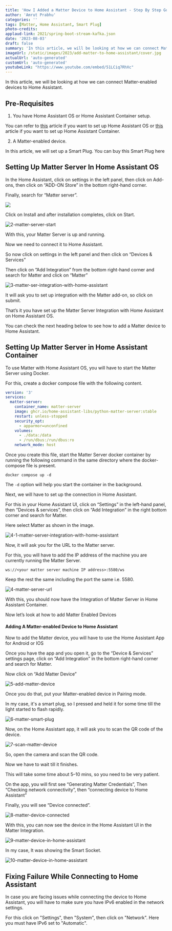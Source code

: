 ```yaml
---
title: 'How I Added a Matter Device to Home Assistant - Step By Step Guide'
author: 'Amrut Prabhu'
categories: ''
tags: [Matter, Home Assistant, Smart Plug]
photo-credits:
applaud-link: 2021/spring-boot-stream-kafka.json
date: '2023-08-03'
draft: false
summary: 'In this article, we will be looking at how we can connect Matter-enabled devices to Home Assistant'
imageUrl: /static/images/2023/add-matter-to-home-assistant/cover.jpg
actualUrl: 'auto-generated'
customUrl: 'auto-generated'
youtubeLink: "https://www.youtube.com/embed/51LCiq7RhXc"
---
```


In this article, we will be looking at how we can connect Matter-enabled devices to Home Assistant.  
  

## Pre-Requisites

1.  You have Home Assistant OS or Home Assistant Container setup.

You can refer to [this](https://smarthomecircle.com/connect-wifi-on-home-assistant-on-startup) article if you want to set up Home Assistant OS or [this](https://smarthomecircle.com/run-home-assistant-container-with-docker) article if you want to set up Home Assistant Container.

2. A Matter-enabled device.

In this article, we will set up a Smart Plug. You can buy this Smart Plug here

## Setting Up Matter Server In Home Assistant OS

In the Home Assistant, click on settings in the left panel, then click on Add-ons, then click on “ADD-ON Store” in the bottom right-hand corner.

Finally, search for “Matter server”.

![](/static/images/2023/add-matter-to-home-assistant/1-adding-matterserver.webp)

Click on Install and after installation completes, click on Start.

![2-matter-server-start](/static/images/2023/add-matter-to-home-assistant/2-matter-server-start.webp)

With this, your Matter Server is up and running.

Now we need to connect it to Home Assistant.

So now click on settings in the left panel and then click on “Devices & Services”

Then click on “Add Integration” from the bottom right-hand corner and search for Matter and click on “Matter”

![3-matter-ser-integration-with-home-assistant](/static/images/2023/add-matter-to-home-assistant/3-matter-ser-integration-with-home-assistant.webp)

It will ask you to set up integration with the Matter add-on, so click on submit.

That’s it you have set up the Matter Server Integration with Home Assistant on Home Assistant OS.

You can check the next heading below to see how to add a Matter device to Home Assistant.

## Setting Up Matter Server in Home Assistant Container

To use Matter with Home Assistant OS, you will have to start the Matter Server using Docker.

For this, create a docker compose file with the following content.
```yaml
version: '3'  
services:  
  matter-server:  
    container_name: matter-server  
    image: ghcr.io/home-assistant-libs/python-matter-server:stable  
    restart: unless-stopped  
    security_opt:  
      - apparmor=unconfined  
    volumes:  
      - ./data:/data  
      - /run/dbus:/run/dbus:ro  
    network_mode: host
```
Once you create this file, start the Matter Server docker container by running the following command in the same directory where the docker-compose file is present.
```shell
docker compose up -d
```
The `-d` option will help you start the container in the background.

Next, we will have to set up the connection in Home Assistant.

For this in your Home Assistant UI, click on “Settings” in the left-hand panel, then “Devices & services”, then click on “Add Integration” in the right bottom corner and search for Matter.

Here select Matter as shown in the image.

![4-1-matter-server-integration-with-home-assistant](/static/images/2023/add-matter-to-home-assistant/4-1-matter-server-integration-with-home-assistant.webp)

Now, it will ask you for the URL to the Matter server.

For this, you will have to add the IP address of the machine you are currently running the Matter Server.
```shell
ws://<your matter server machine IP address>:5580/ws
```
Keep the rest the same including the port the same i.e. 5580.

![4-matter-server-url](/static/images/2023/add-matter-to-home-assistant/4-matter-server-url.webp)

With this, you should now have the Integration of Matter Server in Home Assistant Container.

Now let’s look at how to add Matter Enabled Devices

#### Adding A Matter-enabled Device to Home Assistant

Now to add the Matter device, you will have to use the Home Assistant App for Android or IOS

Once you have the app and you open it, go to the “Device & Services” settings page, click on “Add Integration” in the bottom right-hand corner and search for Matter.

Now click on “Add Matter Device”

![5-add-matter-device](/static/images/2023/add-matter-to-home-assistant/5-add-matter-device.webp)

Once you do that, put your Matter-enabled device in Pairing mode.

In my case, it's a smart plug, so I pressed and held it for some time till the light started to flash rapidly.

![6-matter-smart-plug](/static/images/2023/add-matter-to-home-assistant/6-matter-smart-plug.webp)

Now, on the Home Assistant app, it will ask you to scan the QR code of the device.

![7-scan-matter-device](/static/images/2023/add-matter-to-home-assistant/7-scan-matter-device.webp)

So, open the camera and scan the QR code.

Now we have to wait till it finishes.

This will take some time about 5–10 mins, so you need to be very patient.

On the app, you will first see “Generating Matter Credentials”, Then “Checking network connectivity”, then “connecting device to Home Assistant”

Finally, you will see “Device connected”.

![8-matter-device-connected](/static/images/2023/add-matter-to-home-assistant/8-matter-device-connected.webp)

With this, you can now see the device in the Home Assistant UI in the Matter Integration.

![9-matter-device-in-home-assistant](/static/images/2023/add-matter-to-home-assistant/9-matter-device-in-home-assistant.webp)

In my case, It was showing the Smart Socket.

![10-matter-device-in-home-assistant](/static/images/2023/add-matter-to-home-assistant/10-matter-device-in-home-assistant.webp)

## Fixing Failure While Connecting to Home Assistant

In case you are facing issues while connecting the device to Home Assistant, you will have to make sure you have IPv6 enabled in the network settings. 

For this click on "Settings", then "System", then click on "Network". Here you must have IPv6 set to "Automatic".